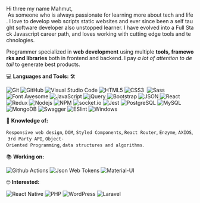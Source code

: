 
Hi three my name Mahmut,
 As someone who is always passionate for learning more about tech and life. I love to develop web scripts static websites and ever since been a self taught software developer also unstopped learner. I have evolved into a Full Stack Javascript career path, and loves working with cutting edge tools and technologies.</p> 
  
 Programmer specialized in **web development** using multiple **tools, frameworks and libraries** both in frontend and backend. I pay *a lot of attention to detail* to generate best products. 
  
 💻 **Languages and Tools:** 🛠️<br> 
  
 ![Git](https://img.shields.io/badge/-Git-000000?style=flat&logo=git&logoColor=F05032&labelColor=ffffff) 
 ![GitHub](https://img.shields.io/badge/-GitHub-000000?style=flat&logo=github&logoColor=000000&labelColor=ffffff) 
 ![Visual Studio Code](https://img.shields.io/badge/-VSCode-000000?style=flat&logo=visual-studio-code&labelColor=007ACC) 
 ![HTML5](https://img.shields.io/badge/-HTML5-000000?style=flat&logo=html5&logoColor=ffffff&labelColor=E34F26) 
 ![CSS3](https://img.shields.io/badge/-CSS3-000000?style=flat&logo=css3&logoColor=ffffff&labelColor=1572B6)  
 ![Sass](https://img.shields.io/badge/-Sass-000000?style=flat&logo=sass&logoColor=ffffff&labelColor=%23CC6699) 
 ![Font Awesome](https://img.shields.io/badge/-font%20awesome-000000?style=flat&logo=font-awesome&logoColor=339AF0&labelColor=ffffff) 
 ![JavaScript](https://img.shields.io/badge/-JavaScript-000000?style=flat&logo=javascript) 
 ![jQuery](https://img.shields.io/badge/-jQuery-000000?style=flat&logo=jQuery&logoColor=0769AD&labelColor=ffffff) 
 ![Bootstrap](https://img.shields.io/badge/-Bootstrap-000000?style=flat&logo=bootstrap&logoColor=ffffff&labelColor=563D7C) 
 ![JSON](https://img.shields.io/badge/-JSON-000000?style=flat&logo=JSON&logoColor=000000&labelColor=ffffff) 
 ![React](https://img.shields.io/badge/-React-000000?style=flat&logo=react) 
 ![Redux](https://img.shields.io/badge/-Redux-000000?style=flat&logo=redux&logoColor=764ABC&labelColor=ffffff) 
 ![Nodejs](https://img.shields.io/badge/-Nodejs-000000?style=flat&logo=Node.js) 
 ![NPM](https://img.shields.io/badge/-npm-000000?style=flat&logo=npm&labelColor=ffffff) 
 ![socket.io](https://img.shields.io/badge/-Socket.Io-000000?style=flat&logo=socket.io&logoColor=000000&labelColor=ffffff) 
 ![Jest](https://img.shields.io/badge/-Jest-000000?style=flat&logo=Jest&logoColor=C21325&labelColor=ffffff) 
 ![PostgreSQL](https://img.shields.io/badge/-PostgreSQL-000000?style=flat&logo=postgresql&logoColor=ffffff&labelColor=336791) 
 ![MySQL](https://img.shields.io/badge/-MySQL-000000?style=flat&logo=mysql&labelColor=ffffff) 
 ![MongoDB](https://img.shields.io/badge/-MongoDB-000000?style=flat&logo=mongodb&labelColor=ffffff) 
 ![Swagger](https://img.shields.io/badge/-Swagger-000000?style=flat&logo=swagger) 
 ![ESlint](https://img.shields.io/badge/-ESlint-000000?style=flat&logo=ESlint&labelColor=4B32C3) 
 ![Windows](https://img.shields.io/badge/-Windows-000000?style=flat&logo=windows&logoColor=ffffff&labelColor=0078D6) 
  
  
 🧐 **Knowledge of:**<br> 
  
 `Responsive web design`, `DOM`, `Styled Components`, `React Router`, `Enzyme`, `AXIOS`, `3rd Party API`, `Object-Oriented Programming`, `data structures and algorithms`. 
  
  
 📚 **Working on:** <br> 
  
 ![Github Actions](https://img.shields.io/badge/-Github%20Actions-000000?style=flat&logo=github-actions&logoColor=2088FF&labelColor=ffffff) 
 ![Json Web Tokens](https://img.shields.io/badge/-Json%20Web%20Tokens-000000?style=flat&logo=json-web-tokens&logoColor=ffffff&labelColor=000000) 
 ![Material-UI](https://img.shields.io/badge/-Material%20UI-000000?style=flat&logo=Material%20UI&logoColor=ffffff&labelColor=0081CB) 
  
  
 🤓 **Interested:** <br> 
  
 ![React Native](https://img.shields.io/badge/-React%20Native-000000?style=flat&logo=react&labelColor=000000) 
 ![PHP](https://img.shields.io/badge/-PHP-000000?style=flat&logo=PHP&logoColor=5466b8&labelColor=ffffff) 
 ![WordPress](https://img.shields.io/badge/-WordPress-000000?style=flat&logo=wordpress&labelColor=21759B) 
 ![Laravel](https://img.shields.io/badge/-Laravel-000000?style=flat&logo=laravel&logoColor=ffffff&labelColor=FF2D20) 
  
  
 <!-- ✅  **GitHub Extra Pins** 
  
 [![ReadMe Card](https://github-readme-stats.vercel.app/api/pin/?username=ahmad-sawalqeh&repo=my_resume)](https://github.com/ahmad-sawalqeh/my_resume) --> 
  
 </br> 
 <p style="display: flex; justify-contect: space-between;"> 
 <img style="border-radius: 5px; margin-bottom: 5px" alt="Github Contribution Stats" width="330px" height="240px" src="https://github-contribution-stats.vercel.app/api/?username=Ahmad-Sawalqeh" /> 
 <img style="border-radius: 5px; margin: 0 0 5px 35px;" alt="GIF" width="320px" height="240px" src="https://miro.medium.com/max/875/1*Urc28sbnORGOW5oyohQ06g.gif" /> 
 
<!-- ✅  **GitHub Extra Pins** 
  
 [![ReadMe Card](https://github-readme-stats.vercel.app/api/pin/?username=ahmad-sawalqeh&repo=my_resume)](https://github.com/ahmad-sawalqeh/my_resume) --> 
  
 </br> 
 <p style="display: flex; justify-contect: space-between;"> 
 <img style="border-radius: 5px; margin-bottom: 5px" alt="Github Contribution Stats" width="330px" height="240px" src="https://github-contribution-stats.vercel.app/api/?username=Ahmad-Sawalqeh" /> 
 <img style="border-radius: 5px; margin: 0 0 5px 35px;" alt="GIF" width="320px" height="240px" src="https://miro.medium.com/max/875/1*Urc28sbnORGOW5oyohQ06g.gif" /> 
 </p>

 </p>
